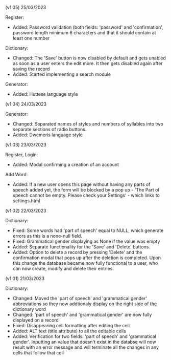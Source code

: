 (v1.05) 25/03/2023

Register:
- Added: Password validation (both fields: 'password' and 'confirmation', password length minimum 6 characters and that it should contain at least one number

Dictionary:
- Changed: The 'Save' button is now disabled by default and gets unabled as soon as a user enters the edit more. It then gets disabled again after saving the record
- Added: Started implementing a search module

Generator:
- Added: Huttese language style

(v1.04) 24/03/2023

Generator:
- Changed: Separated names of styles and numbers of syllables into two separate sections of radio buttons.
- Added: Dwemeris language style


(v1.03) 23/03/2023

Register, Login:
- Added: Modal confirming a creation of an account

Add Word:
- Added: If a new user opens this page without having any parts of speech added yet, the form will be blocked by a pop up - 'The Part of speech cannot be empty. Please check your Settings' - which links to settings.html


(v1.02) 22/03/2023

Dictionary:
- Fixed: Some words had 'part of speech' equal to NULL, which generate errors as this is a none-null field.
- Fixed: Grammatical gender displaying as None if the value was empty
- Added: Separate functionality for the 'Save' and 'Delete' buttons.
- Added: Option to delete a record by pressing 'Delete' and the confirmation modal that pops up after the deletion is completed.
Upon this change the database became now fully functional to a user, who can now create, modify and delete their entries.


(v1.01) 21/03/2023

Dictionary:
- Changed: Moved the 'part of speech' and 'grammatical gender' abbreviations so they now addtionaly display on the right side of the dictionary word
- Changed: 'part of speech' and 'grammatical gender' are now fully displayed on a record
- Fixed: Disappearing cell formatting after editing the cell
- Added: ALT text (title attribute) to all the editable cells
- Added: Verification for two fields: 'part of speech' and 'grammatical gender'. Inputting an value that doesn't exist in the databse will now result with an error message and will terminate all the changes in any cells that follow that cell